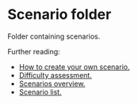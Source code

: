 # Scenario folder 

Folder containing scenarios.

Further reading:
- [How to create your own scenario.](../../docs/create-scenario.md)
- [Difficulty assessment.](../../docs/difficulty.md)
- [Scenarios overview.](../../docs/scenario.md)
- [Scenario list.](../scenarios.yaml)